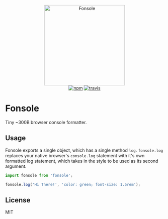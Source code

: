 <p align="center">
<img src='http://emojione.com/wp-content/uploads/assets/emojis/1f916.svg' width="256" height="256" alt="Fonsole"/>
<br/>
<a href="https://www.npmjs.org/package/fonsole"><img src="https://img.shields.io/npm/v/fonsole.svg?style=flat" alt="npm"></a> <a href="https://travis-ci.org/ooade/fonsole"><img src="https://travis-ci.org/ooade/fonsole.svg?branch=master" alt="travis"></a>
</p>

# Fonsole

Tiny ~300B browser console formatter.

## Usage
Fonsole exports a single object, which has a single method `log`. `fonsole.log` replaces your native browser's `console.log` statement with it's own formatted log statement, which takes in the style to be used as its second argument.

```js
import fonsole from 'fonsole';

fonsole.log('Hi There!', 'color: green; font-size: 1.5rem');
```

## License
MIT
